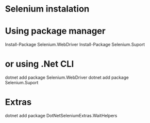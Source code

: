 # Selenium instalation

# Using package manager
Install-Package Selenium.WebDriver
Install-Package Selenium.Suport
# or using .Net CLI
dotnet add package Selenium.WebDriver
dotnet add package Selenium.Suport

# Extras
dotnet add package DotNetSeleniumExtras.WaitHelpers
